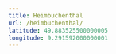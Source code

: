 ```yaml
---
title: Heimbuchenthal
url: /heimbuchenthal/
latitude: 49.883525500000005
longitude: 9.291592000000001
---
```

